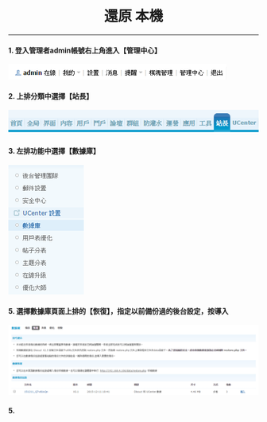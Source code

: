 # **<center>還原 本機</center>**

---

#### 1. 登入管理者admin帳號右上角進入【管理中心】
![](../img/bkup_part1/part1_1.png)

#### 2. 上排分類中選擇【站長】
![](../img/bkup_part1/part1_2.png)

#### 3. 左排功能中選擇【數據庫】
![](../img/bkup_part1/part1_3.png)

#### 5. 選擇數據庫頁面上排的【恢復】，指定以前備份過的後台設定，按導入
![](../img/sr_part1/part1_1.png)

#### 5. 